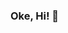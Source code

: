 <!--
**nichoteloo/nichoteloo** is a ✨ _special_ ✨ repository because its `README.md` (this file) appears on your GitHub profile.

Here are some ideas to get you started:

- 🔭 I’m currently working on ...
- 🌱 I’m currently learning ...
- 👯 I’m looking to collaborate on ...
- 🤔 I’m looking for help with ...
- 💬 Ask me about ...
- 📫 How to reach me: ...
- 😄 Pronouns: ...
- ⚡ Fun fact: ...
-->

### Oke, Hi! 👋

<!-- <h3 align="center">Contact Me</h3>
<p align="center">
 <a href="https://t.me/nichotelo"><img src="https://img.shields.io/badge/Telegram-0088cc?style=for-the-badge&logo=telegram&logoColor=white" alt="Telegram"></a>
 <a href="https://www.linkedin.com/in/nicolaschristianto/"><img src="https://img.shields.io/badge/Linkedin-2867B2?style=for-the-badge&logo=linkedin&logoColor=white" alt="Discord"></a>
  <a href="https://twitter.com/nichotelo"><img src="https://img.shields.io/badge/Twitter-1DA1F2?style=for-the-badge&logo=twitter&logoColor=white" alt="Twitter"></a>
</p>

<h3 align="center">Languages I've worked with</h3>
<p align="center">
  <img src="https://img.shields.io/badge/C%2B%2B-00599C?style=for-the-badge&logo=c%2B%2B&logoColor=white" alt="C++">
  <img src="https://img.shields.io/badge/Python-3776AB?style=for-the-badge&logo=python&logoColor=white" alt="Python">
  <img src="https://img.shields.io/badge/CSS-239120?&style=for-the-badge&logo=css3&logoColor=white" alt="CSS">
  <img src="https://img.shields.io/badge/HTML5-E34F26?style=for-the-badge&logo=html5&logoColor=white" alt="HTML">
  <img src="https://img.shields.io/badge/Java-ED8B00?style=for-the-badge&logo=java&logoColor=white" alt="Java">
  <img src="https://img.shields.io/badge/JavaScript-323330?style=for-the-badge&logo=javascript&logoColor=F7DF1E" alt="JS">
  <img src="https://img.shields.io/badge/PHP-777BB4?style=for-the-badge&logo=php&logoColor=white" alt="PHP">
</p> -->
